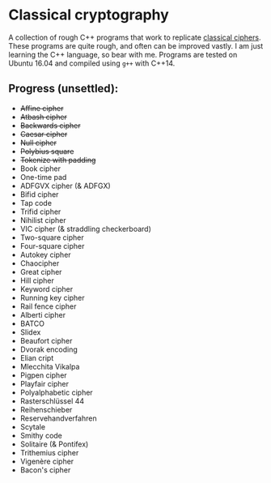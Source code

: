# Classical cryptography

A collection of rough C++ programs that work to replicate [classical ciphers](https://en.wikipedia.org/wiki/Classical_cipher). These programs are quite rough, and often can be improved vastly. I am just learning the C++ language, so bear with me. Programs are tested on Ubuntu 16.04 and compiled using `g++` with C++14.

## Progress (unsettled):

- ~~Affine cipher~~
- ~~Atbash cipher~~
- ~~Backwards cipher~~
- ~~Caesar cipher~~
- ~~Null cipher~~
- ~~Polybius square~~
- ~~Tokenize with padding~~
- Book cipher
- One-time pad
- ADFGVX cipher (& ADFGX)
- Bifid cipher
- Tap code
- Trifid cipher
- Nihilist cipher
- VIC cipher (& straddling checkerboard)
- Two-square cipher
- Four-square cipher
- Autokey cipher
- Chaocipher
- Great cipher
- Hill cipher
- Keyword cipher
- Running key cipher
- Rail fence cipher
- Alberti cipher
- BATCO
- Slidex
- Beaufort cipher
- Dvorak encoding
- Elian cript
- Mlecchita Vikalpa
- Pigpen cipher
- Playfair cipher
- Polyalphabetic cipher
- Rasterschlüssel 44
- Reihenschieber
- Reservehandverfahren
- Scytale
- Smithy code
- Solitaire (& Pontifex)
- Trithemius cipher
- Vigenère cipher
- Bacon's cipher
